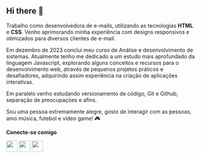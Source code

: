 ## Hi there 👋

Trabalho como desenvolvedora de e-mails, utilizando as tecnologias **HTML** e **CSS**. Venho aprimorando minha experiência com designs responsivos e otimizados para diversos clientes de e-mail.

Em dezembro de 2023 concluí meu curso de Análise e desenvolvimento de sistemas. Atualmente tenho me dedicado a um estudo mais aprofundado da linguagem Javascript, explorando alguns conceitos e recursos para o desenvolvimento web,  através de pequenos projetos práticos e desafiadores, adquirindo assim experiência na criação de aplicações interativas.

Em paralelo venho estudando versionamento de código, Git e Github, separação de preocupações e afins.

Sou uma pessoa extremamente alegre, gosto de interagir com as pessoas, amo música, futebol e video game! 🎮

**Conecte-se comigo**

<a href="https://www.linkedin.com/in/daniele-oliveira-jacob/" target="_blank"><img src="https://cdn-icons-png.flaticon.com/512/145/145807.png" width="30px"/></a>
<a href="https://api.whatsapp.com/send?phone=5531996668456"><img src="https://cdn-icons-png.flaticon.com/512/4494/4494494.png" width="30px"/></a>
<a href="mailto:danypoly111@gmail.com"><img src="https://cdn-icons-png.flaticon.com/512/6806/6806987.png" width="30px"/></a>



